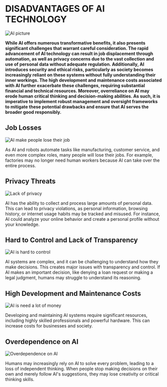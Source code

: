 # DISADVANTAGES OF AI TECHNOLOGY

![AI picture](images/The%20disadvantages%20of%20AI.webp)

**While AI offers numerous transformative benefits, it also presents significant challenges that warrant careful consideration. The rapid advancement of AI technology can result in job displacement through automation, as well as privacy concerns due to the vast collection and use of personal data without adequate regulation. Additionally, AI introduces security and ethical risks, particularly as society becomes increasingly reliant on these systems without fully understanding their inner workings. The high development and maintenance costs associated with AI further exacerbate these challenges, requiring substantial financial and technical resources. Moreover, overreliance on AI may erode human critical thinking and decision-making abilities. As such, it is imperative to implement robust management and oversight frameworks to mitigate these potential drawbacks and ensure that AI serves the broader good responsibly.**

## Job Losses

![AI make people lose their  job](images/AI%20looses%20job.jpg)

As AI and robots automate tasks like manufacturing, customer service, and even more complex roles, many people will lose their jobs. For example, factories may no longer need human workers because AI can take over the entire process.

## Privacy Threats

![Lack of privacy](images/Lack%20of%20privacy.webp)

AI has the ability to collect and process large amounts of personal data. This can lead to privacy violations, as personal information, browsing history, or internet usage habits may be tracked and misused. For instance, AI could analyze your online behavior and create a personal profile without your knowledge.

## Hard to Control and Lack of Transparency

![AI is hard to control](images/hard%20to%20Control.webp)

AI systems are complex, and it can be challenging to understand how they make decisions. This creates major issues with transparency and control. If AI makes an important decision, like denying a loan request or making a legal judgment, humans may struggle to understand its reasoning.

## High Development and Maintenance Costs

![AI is need a lot of money](images/Lost%20a%20lot%20of%20money.webp)

Developing and maintaining AI systems require significant resources, including highly skilled professionals and powerful hardware. This can increase costs for businesses and society.

## Overdependence on AI

![Overdependence on AI](images/Overdepend%20on%20AI.webp)

Humans may increasingly rely on AI to solve every problem, leading to a loss of independent thinking. When people stop making decisions on their own and merely follow AI's suggestions, they may lose creativity or critical thinking skills.
